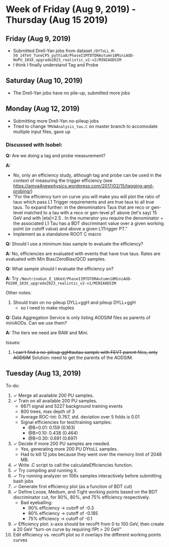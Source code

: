 # Week of Friday (Aug 9, 2019) - Thursday (Aug 15 2019)

## Friday (Aug 9, 2019)

- Submitted Drell-Yan jobs from dataset `/DYToLL_M-50_14TeV_TuneCP5_pythia8/PhaseIIMTDTDRAutumn18MiniAOD-NoPU_103X_upgrade2023_realistic_v2-v2/MINIAODSIM`
- I think I finally understand Tag and Probe

## Saturday (Aug 10, 2019)

- The Drell-Yan jobs have no pile-up, submitted more jobs

## Monday (Aug 12, 2019)

- Submitting more Drell-Yan no-pileup jobs
- Tried to change `TMVAAnalysis_tau.C` on master branch to accomodate multiple input files, gave up

### Discussed with Isobel:

**Q:** Are we doing a tag and probe measurement?

**A:**
*  No, only an efficiency study, although tag and probe can be used in the context of measuring
   the trigger efficiency (see https://amva4newphysics.wordpress.com/2017/02/15/tagging-and-probing/)
* "For the efficiency turn on curve you will make you will plot the ratio of taus which pass L1 Trigger requirements and are true taus to all true taus. To expand further: in the denominators Taus that are reco or gen-level matched to a tau with a  reco or gen-level pT above (let's say) 15 GeV and with |eta|<2.5 . In the numerator you require the denominator + the associated L1 Tau has a BDT discriminant value over a given working point (or cutoff value) and above a given L1Trigger PT."
* Implement as a standalone ROOT C macro

**Q:** Should I use a minimum bias sample to evaluate the efficiency?

**A:** No, efficiencies are evaluated with events that have true taus. Rates are evaluated with Min Bias/ZeroBias/QCD samples.

**Q:** What sample should I evaluate the efficiency on?

**A:** Try
        `/NeutrinoGun_E_10GeV/PhaseIIMTDTDRAutumn18MiniAOD-PU200_103X_upgrade2023_realistic_v2-v1/MINIAODSIM`

Other notes:
1. Should train on no-pileup DYLL+ggH and pileup DYLL+ggH
   * so I need to make ntuples 

**Q:** Data Aggregation Service is only listing AODSIM files as parents of miniAODs. Can we use them?

**A:** The tiers we need are RAW and Mini. 

Issues:
1. ~~I can't find a no-pileup ggHtautau sample with FEVT parent files, only AODSIM~~ Solution: need to get the parents of the AODSIM.


## Tuesday (Aug 13, 2019)

To-do:
1. ✓ Merge all available 200 PU samples.
2. ✓ Train on all available 200 PU samples.
   * 6671 signal and 5227 background training events
   * 800 trees, max depth of 3
   * Average ROC-Int: 0.767, std. deviation over 5 folds is 0.01
   * Signal efficiencies for test/training samples:
     * @B=0.01: 0.159 (0.163)
     * @B=0.10: 0.438 (0.464)
     * @B=0.30: 0.691 (0.697) 
3. ✓ Decide if more 200 PU samples are needed.
   * Yes, generating more 200 PU DYtoLL samples.
   * Had to kill 12 jobs because they went over the memory limit of 2048 MB.
4. ✓ Write .C script to call the calculateEfficiencies function.
5. ✓ Try compiling and running it.
6. ✓ Try running analyzer on 106x samples interactively before submitting bash jobs
7. ✓ Generate first efficiency plot (as a function of BDT cut)
8. ✓ Define Loose, Medium, and Tight working points based on the BDT discriminator cut,
   for 90%, 80%, and 75% efficiency respectively.
   * Bad eyeballing:
     * 90% efficiency -> cutoff of -0.3
     * 80% efficiency -> cutoff of -0.185
     * 75% efficiency -> cutoff of -0.1
9. ✓ Efficiency plot: x-axis should be recoPt from 0 to 100 GeV,
   then create a 20 GeV "turn-on curve by requiring l1Pt > 20 GeV"
10. Edit efficiency vs. recoPt plot so it overlays the different working points curves









   
